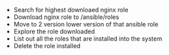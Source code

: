 * Search for highest downloaed nginx role
* Download nginx role to /ansible/roles
* Move to 2 version lower version of that ansible role
* Explore the role downloaded
* List out all the roles that are installed into the system
* Delete the role installed
